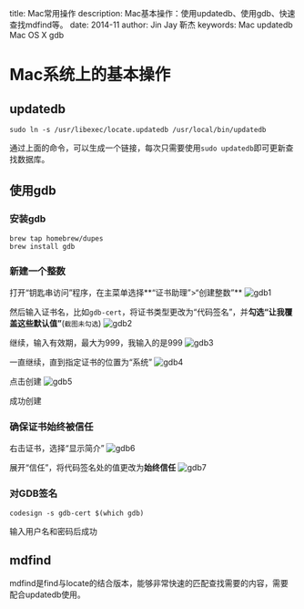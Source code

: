 title: Mac常用操作
description: Mac基本操作：使用updatedb、使用gdb、快速查找mdfind等。
date: 2014-11
author: Jin Jay
        靳杰
keywords: Mac updatedb
          Mac OS X gdb

# Mac系统上的基本操作
## updatedb

	sudo ln -s /usr/libexec/locate.updatedb /usr/local/bin/updatedb
通过上面的命令，可以生成一个链接，每次只需要使用`sudo updatedb`即可更新查找数据库。

## 使用gdb
### 安装gdb

    brew tap homebrew/dupes
    brew install gdb
### 新建一个整数
打开“钥匙串访问”程序，在主菜单选择**“证书助理”>“创建整数”**
![gdb1](http://jinjaysnow.github.io/static/gdb/gdb1.png)

然后输入证书名，比如`gdb-cert`，将证书类型更改为“代码签名”，并**勾选“让我覆盖这些默认值”**(`截图未勾选`)
![gdb2](http://jinjaysnow.github.io/static/gdb/gdb2.png)

继续，输入有效期，最大为999，我输入的是999
![gdb3](http://jinjaysnow.github.io/static/gdb/gdb3.png)

一直继续，直到指定证书的位置为“系统”
![gdb4](http://jinjaysnow.github.io/static/gdb/gdb4.png)

点击创建
![gdb5](http://jinjaysnow.github.io/static/gdb/gdb5.png)

成功创建

### 确保证书始终被信任
右击证书，选择“显示简介”
![gdb6](http://jinjaysnow.github.io/static/gdb/gdb6.png)

展开“信任”，将代码签名处的值更改为**始终信任**
![gdb7](http://jinjaysnow.github.io/static/gdb/gdb7.png)

### 对GDB签名

    codesign -s gdb-cert $(which gdb)
输入用户名和密码后成功

## mdfind
mdfind是find与locate的结合版本，能够非常快速的匹配查找需要的内容，需要配合updatedb使用。


